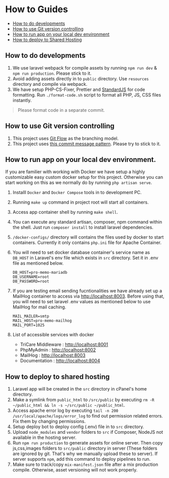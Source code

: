 # How to Guides

* [How to do developments](#how-to-do-developments)
* [How to use Git version controlling](#how-to-use-git-version-controlling)
* [How to run app on your local dev environment](#how-to-run-app-on-your-local-dev-environment)
* [How to deploy to Shared Hosting](#how-to-deploy-to-shared-hosting)

## How to do developments

1. We use laravel webpack for compile assets by running `npm run dev` & `npm run production`. Please stick to it.
2. Avoid adding assets directly in to `public` directory. Use `resources` directory and compile via webpack.
3. We have setup PHP-CS-Fixer, Prettier and [StandardJS](https://standardjs.com/) for code formatting. Run `./format-code.sh` script to format all PHP, JS, CSS files instantly.

> Please format code in a separate commit.

## How to use Git version controlling

1. This project uses [Git Flow](https://www.atlassian.com/git/tutorials/comparing-workflows/gitflow-workflow) as the branching model.
2. This project uses [this commit message pattern](git-commit-msg.md). Please try to stick to it.

## How to run app on your local dev environment.

If you are familier with working with Docker we have setup a highly customizable easy custom docker setup for this project. Otherwise you can start working on this as we normally do by running `php artisan serve`.

1. Installl `Docker` and `Docker Compose` tools in to development PC.
2. Running `make up` command in project root will start all containers.
3. Access app container shell by running `make shell`.
4. You can execute any standard artisan, composer, npm command within the shell. Just run `composer install` to install laravel dependencies.
5. `/docker-configs/` directory will contains the files used by docker to start containers. Currently it only contains `php.ini` file for Apache Container.
6. You will need to set docker database container's service name as `DB_HOST` in Laravel's env file which exists in `src` directory. Set it in .env file as mentioned below.

    ```
    DB_HOST=pro-memo-mariadb
    DB_USERNAME=root
    DB_PASSWORD=root
    ```
7. If you are testing email sending fucntionalities we have already set up a MailHog container to access via [http://localhost:8003](http://localhost:8003). Before using that, you will need to set laravel .env values as mentioned below to use MailHog for mail caching.

    ```
    MAIL_MAILER=smtp
    MAIL_HOST=pro-memo-mailhog
    MAIL_PORT=1025
    ```

8. List of accessible services with docker

    * TriCare Middleware : [http://localhost:8001](http://localhost:8001)
    * PhpMyAdmin : [http://localhost:8002](http://localhost:8002)
    * MailHog : [http://localhost:8003](http://localhost:8003)
    * Documentation : [http://localhost:8004](http://localhost:8004)

## How to deploy to shared hosting

1. Laravel app will be created in the `src` directory in cPanel's home directory.
2. Make a symlink from `public_html` to `/src/public` by executing `rm -R ~/public_html && ln -s ~/src/public ~/public_html`.
3. Access apache error log by executing `tail -n 200 /usr/local/apache/logs/error_log` to find out permission related errors. Fix them by changing permissions.
4. Setup deploy bot to deploy config (.env) file in to `src` directory.
5. Upload `node_modules` and `vendor` folders to `src` if Composer, NodeJS not available in the hosting server.
6. Run `npm run production` to generate assets for online server. Then copy js,css,images folders to `src/public` directory in server (These folders are ignored by git. That's why we manually upload these to server). If server supports `npm`, add this command to deploy pipelines to run.
7. Make sure to track/copy `mix-manifest.json` file after a mix production compile. Otherwise, asset versioning will not work properly.